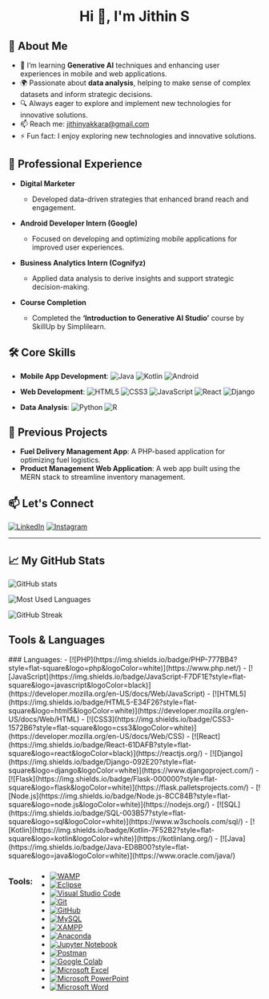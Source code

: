 <h1 align="center">Hi 👋, I'm Jithin S</h1>

## 🚀 About Me
- 🌱 I’m learning **Generative AI** techniques and enhancing user experiences in mobile and web applications.
- 🌍 Passionate about **data analysis**, helping to make sense of complex datasets and inform strategic decisions.
- 🔍 Always eager to explore and implement new technologies for innovative solutions.
- 📫 Reach me: [jithinyakkara@gmail.com](mailto:jithinyakkara@gmail.com)
- ⚡ Fun fact: I enjoy exploring new technologies and innovative solutions.

## 💼 Professional Experience
- **Digital Marketer**
  - Developed data-driven strategies that enhanced brand reach and engagement.
  
- **Android Developer Intern (Google)**
  - Focused on developing and optimizing mobile applications for improved user experiences.
  
- **Business Analytics Intern (Cognifyz)**
  - Applied data analysis to derive insights and support strategic decision-making.
  
- **Course Completion**
  - Completed the **‘Introduction to Generative AI Studio’** course by SkillUp by Simplilearn.

## 🛠️ Core Skills
- **Mobile App Development**: 
  ![Java](https://img.shields.io/badge/Java-ED8B00?style=flat-square&logo=java&logoColor=white) 
  ![Kotlin](https://img.shields.io/badge/Kotlin-7F52B2?style=flat-square&logo=kotlin&logoColor=white) 
  ![Android](https://img.shields.io/badge/Android-3DDC84?style=flat-square&logo=android&logoColor=white)

- **Web Development**: 
  ![HTML5](https://img.shields.io/badge/HTML5-E34F26?style=flat-square&logo=html5&logoColor=white) 
  ![CSS3](https://img.shields.io/badge/CSS3-1572B6?style=flat-square&logo=css3&logoColor=white) 
  ![JavaScript](https://img.shields.io/badge/JavaScript-F7DF1E?style=flat-square&logo=javascript&logoColor=black) 
  ![React](https://img.shields.io/badge/React-61DAFB?style=flat-square&logo=react&logoColor=black) 
  ![Django](https://img.shields.io/badge/Django-092E20?style=flat-square&logo=django&logoColor=white)

- **Data Analysis**: 
  ![Python](https://img.shields.io/badge/Python-3776AB?style=flat-square&logo=python&logoColor=white)
  ![R](https://img.shields.io/badge/R-276DC3?style=flat-square&logo=r&logoColor=white)

## 📁 Previous Projects
- **Fuel Delivery Management App**: A PHP-based application for optimizing fuel logistics.
- **Product Management Web Application**: A web app built using the MERN stack to streamline inventory management.

## 📫 Let's Connect
[![LinkedIn](https://img.shields.io/badge/LinkedIn-0077B5?style=flat-square&logo=linkedin&logoColor=white)](https://www.linkedin.com/in/jithins2003)
[![Instagram](https://img.shields.io/badge/Instagram-E4405F?style=flat-square&logo=instagram&logoColor=white)](https://www.instagram.com/jithin_online_/)

---
## 📈 My GitHub Stats

<!-- GitHub Stats -->
![GitHub stats](https://github-readme-stats.vercel.app/api?username=jithinjithu10&show_icons=true&theme=radical)

<!-- Most Used Languages -->
![Most Used Languages](https://github-readme-stats.vercel.app/api/top-langs/?username=jithinjithu10&layout=compact&theme=radical)

<!-- Streak Stats -->
![GitHub Streak](https://github-readme-streak-stats.herokuapp.com/?user=jithinjithu10&theme=radical)

## Tools & Languages

<div style="display: flex; flex-wrap: wrap; gap: 10px;">
### Languages:
- [![PHP](https://img.shields.io/badge/PHP-777BB4?style=flat-square&logo=php&logoColor=white)](https://www.php.net/)
- [![JavaScript](https://img.shields.io/badge/JavaScript-F7DF1E?style=flat-square&logo=javascript&logoColor=black)](https://developer.mozilla.org/en-US/docs/Web/JavaScript)
- [![HTML5](https://img.shields.io/badge/HTML5-E34F26?style=flat-square&logo=html5&logoColor=white)](https://developer.mozilla.org/en-US/docs/Web/HTML)
- [![CSS3](https://img.shields.io/badge/CSS3-1572B6?style=flat-square&logo=css3&logoColor=white)](https://developer.mozilla.org/en-US/docs/Web/CSS)
- [![React](https://img.shields.io/badge/React-61DAFB?style=flat-square&logo=react&logoColor=black)](https://reactjs.org/)
- [![Django](https://img.shields.io/badge/Django-092E20?style=flat-square&logo=django&logoColor=white)](https://www.djangoproject.com/)
- [![Flask](https://img.shields.io/badge/Flask-000000?style=flat-square&logo=flask&logoColor=white)](https://flask.palletsprojects.com/)
- [![Node.js](https://img.shields.io/badge/Node.js-8CC84B?style=flat-square&logo=node.js&logoColor=white)](https://nodejs.org/)
- [![SQL](https://img.shields.io/badge/SQL-003B57?style=flat-square&logo=sql&logoColor=white)](https://www.w3schools.com/sql/)
- [![Kotlin](https://img.shields.io/badge/Kotlin-7F52B2?style=flat-square&logo=kotlin&logoColor=white)](https://kotlinlang.org/)
- [![Java](https://img.shields.io/badge/Java-ED8B00?style=flat-square&logo=java&logoColor=white)](https://www.oracle.com/java/)

### Tools:
- [![WAMP](https://img.shields.io/badge/WAMP-5B2E6E?style=flat-square&logo=wamp&logoColor=white)](http://www.wampserver.com/en/)
- [![Eclipse](https://img.shields.io/badge/Eclipse-2C2255?style=flat-square&logo=eclipse&logoColor=white)](https://www.eclipse.org/)
- [![Visual Studio Code](https://img.shields.io/badge/Visual%20Studio%20Code-007ACC?style=flat-square&logo=visual-studio-code&logoColor=white)](https://code.visualstudio.com/)
- [![Git](https://img.shields.io/badge/Git-F05032?style=flat-square&logo=git&logoColor=white)](https://git-scm.com/)
- [![GitHub](https://img.shields.io/badge/GitHub-181717?style=flat-square&logo=github&logoColor=white)](https://github.com/)
- [![MySQL](https://img.shields.io/badge/MySQL-005C7A?style=flat-square&logo=mysql&logoColor=white)](https://www.mysql.com/)
- [![XAMPP](https://img.shields.io/badge/XAMPP-FC4D5D?style=flat-square&logo=xampp&logoColor=white)](https://www.apachefriends.org/index.html)
- [![Anaconda](https://img.shields.io/badge/Anaconda-44A833?style=flat-square&logo=anaconda&logoColor=white)](https://www.anaconda.com/)
- [![Jupyter Notebook](https://img.shields.io/badge/Jupyter-DA5B0E?style=flat-square&logo=jupyter&logoColor=white)](https://jupyter.org/)
- [![Postman](https://img.shields.io/badge/Postman-FF6C37?style=flat-square&logo=postman&logoColor=white)](https://www.postman.com/)
- [![Google Colab](https://img.shields.io/badge/Google_Colab-F9AB00?style=flat-square&logo=googlecolab&logoColor=white)](https://colab.research.google.com/)
- [![Microsoft Excel](https://img.shields.io/badge/Microsoft_Excel-217346?style=flat-square&logo=microsoft-excel&logoColor=white)](https://www.microsoft.com/en-us/microsoft-365/excel)
- [![Microsoft PowerPoint](https://img.shields.io/badge/Microsoft_PowerPoint-B7472A?style=flat-square&logo=microsoft-powerpoint&logoColor=white)](https://www.microsoft.com/en-us/microsoft-365/powerpoint)
- [![Microsoft Word](https://img.shields.io/badge/Microsoft_Word-2B579A?style=flat-square&logo=microsoft-word&logoColor=white)](https://www.microsoft.com/en-us/microsoft-365/word)
